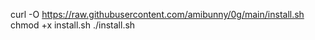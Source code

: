 curl -O https://raw.githubusercontent.com/amibunny/0g/main/install.sh
chmod +x install.sh
./install.sh
